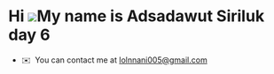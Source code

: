 Hi ![](https://user-images.githubusercontent.com/18350557/176309783-0785949b-9127-417c-8b55-ab5a4333674e.gif)My name is Adsadawut Siriluk day 6
=========================================================================================================================================

* ✉️  You can contact me at [lolnnani005@gmail.com](mailto:lolnnani005@gmail.com)
